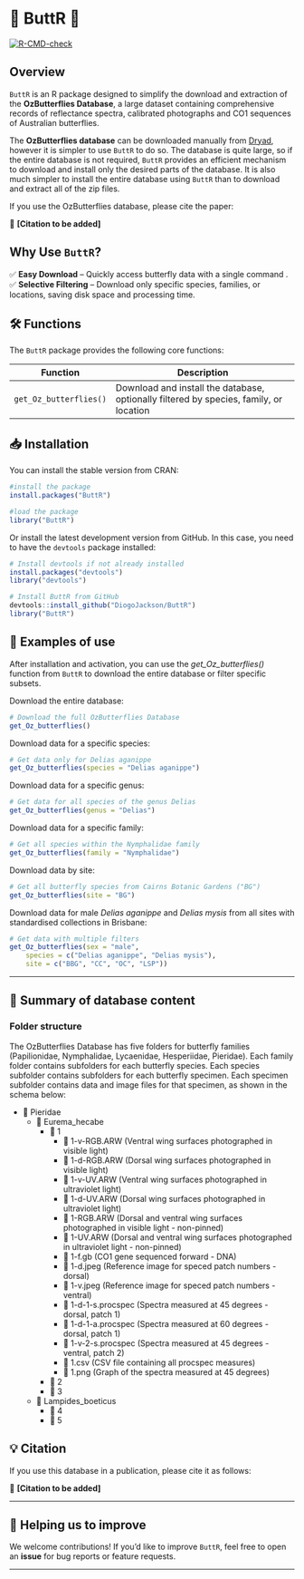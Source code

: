 # 🦋 ButtR 🦋

[![R-CMD-check](https://github.com/DiogoJackson/ButtR/actions/workflows/R-CMD-check.yaml/badge.svg)](https://github.com/DiogoJackson/ButtR/actions/workflows/R-CMD-check.yaml)

## Overview

`ButtR` is an R package designed to simplify the download and extraction
of the **OzButterflies Database**, a large dataset containing
comprehensive records of reflectance spectra, calibrated photographs and CO1 sequences
of Australian butterflies.

The **OzButterflies database** can be downloaded manually from [Dryad](https://blog.datadryad.org), however it is simpler to
use `ButtR` to do so. The database is quite large, so if the entire
database is not required, `ButtR` provides an efficient mechanism to
download and install only the desired parts of the database. It is also much simpler to install
the entire database using `ButtR` than to download and extract all of the zip files.

If you use the OzButterflies database, please cite the paper: 

📌 **[Citation to be added]**

## Why Use `ButtR`?

✅ **Easy Download** – Quickly access butterfly data with a single
command .\
✅ **Selective Filtering** – Download only specific species, families, or
locations, saving disk space and processing time.

## 🛠 Functions

The `ButtR` package provides the following core functions:

| Function | Description |
|---------------------------------|---------------------------------------|
| `get_Oz_butterflies()` | Download and install the database, optionally filtered by species, family, or location |

## 📥 Installation

You can install the stable version from CRAN:

``` r
#install the package 
install.packages("ButtR")

#load the package 
library("ButtR") 
```

Or install the latest development version from GitHub. In this case, you
need to have the `devtools` package installed:

``` r
# Install devtools if not already installed 
install.packages("devtools") 
library("devtools")

# Install ButtR from GitHub 
devtools::install_github("DiogoJackson/ButtR") 
library("ButtR")
```

## 🚀 Examples of use

After installation and activation, you can use the
*get_Oz_butterflies()* function from `ButtR` to download the entire
database or filter specific subsets.

Download the entire database:

``` r
# Download the full OzButterflies Database
get_Oz_butterflies()
```

Download data for a specific species:

``` r
# Get data only for Delias aganippe
get_Oz_butterflies(species = "Delias aganippe")
```

Download data for a specific genus:

``` r
# Get data for all species of the genus Delias
get_Oz_butterflies(genus = "Delias")
```

Download data for a specific family:

``` r
# Get all species within the Nymphalidae family
get_Oz_butterflies(family = "Nymphalidae")
```

Download data by site:

``` r
# Get all butterfly species from Cairns Botanic Gardens ("BG")
get_Oz_butterflies(site = "BG")
```

Download data for male *Delias aganippe* and *Delias mysis* from all sites with standardised collections in Brisbane:

``` r
# Get data with multiple filters 
get_Oz_butterflies(sex = "male", 
    species = c("Delias aganippe", "Delias mysis"), 
    site = c("BBG", "CC", "OC", "LSP"))
```

------------------------------------------------------------------------

## 📑 Summary of database content

### Folder structure
The OzButterflies Database has five folders for butterfly families (Papilionidae, Nymphalidae, Lycaenidae, Hesperiidae, Pieridae). Each family folder contains subfolders for each butterfly species. Each species subfolder contains subfolders for each butterfly specimen. Each specimen subfolder contains data and image files for that specimen, as shown in the schema below:

-   📁 Pieridae
    -   📁 Eurema_hecabe
        -   📁 1
            -   📄 1-v-RGB.ARW (Ventral wing surfaces photographed in
                visible light)
            -   📄 1-d-RGB.ARW (Dorsal wing surfaces photographed in
                visible light)
            -   📄 1-v-UV.ARW (Ventral wing surfaces photographed in
                ultraviolet light)
            -   📄 1-d-UV.ARW (Dorsal wing surfaces photographed in
                ultraviolet light)
            -   📄 1-RGB.ARW (Dorsal and ventral wing surfaces
                photographed in visible light - non-pinned)
            -   📄 1-UV.ARW (Dorsal and ventral wing surfaces
                photographed in ultraviolet light - non-pinned)
            -   📄 1-f.gb (CO1 gene sequenced forward - DNA)
            -   📄 1-d.jpeg (Reference image for speced patch
                numbers - dorsal)
            -   📄 1-v.jpeg (Reference image for speced patch
                numbers - ventral)
            -   📄 1-d-1-s.procspec (Spectra measured at 45 degrees -
                dorsal, patch 1)
            -   📄 1-d-1-a.procspec (Spectra measured at 60 degrees -
                dorsal, patch 1)
            -   📄 1-v-2-s.procspec (Spectra measured at 45 degrees -
                ventral, patch 2)
            -   📄 1.csv (CSV file containing all procspec measures)
            -   📄 1.png (Graph of the spectra measured at 45
                degrees)
        -   📁 2
        -   📁 3
    -   📁 Lampides_boeticus
        -   📁 4
        -   📁 5

## 💡 Citation

If you use this database in a publication, please cite it as follows:

📌 **[Citation to be added]**

------------------------------------------------------------------------

## 🤝 Helping us to improve

We welcome contributions! If you’d like to improve `ButtR`, feel free
to open an **issue** for bug reports or feature requests.

------------------------------------------------------------------------
